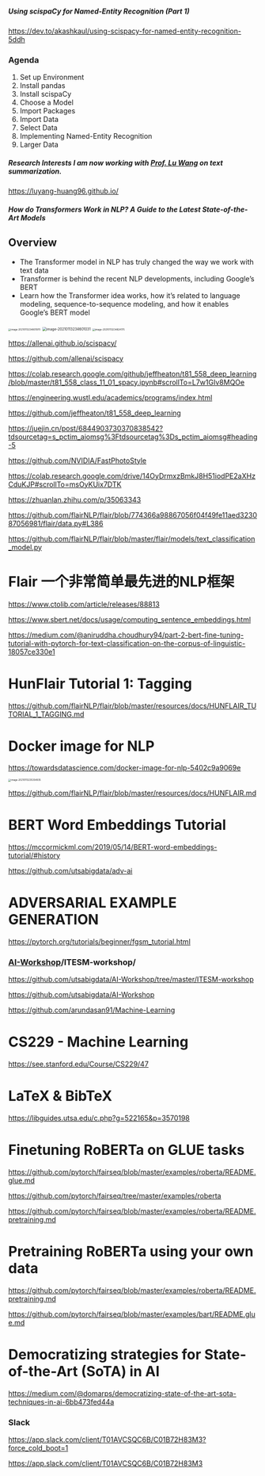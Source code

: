 ##### Using scispaCy for Named-Entity Recognition (Part 1)

https://dev.to/akashkaul/using-scispacy-for-named-entity-recognition-5ddh

### **Agenda**

1. Set up Environment
2. Install pandas
3. Install scispaCy
4. Choose a Model
5. Import Packages
6. Import Data
7. Select Data
8. Implementing Named-Entity Recognition
9. Larger Data





##### Research Interests I am now working with [Prof. Lu Wang](https://luyang-huang96.github.io/www.ccs.neu.edu/home/luwang/index.html) on text summarization.

https://luyang-huang96.github.io/



##### How do Transformers Work in NLP? A Guide to the Latest State-of-the-Art Models

## Overview

- The Transformer model in NLP has truly changed the way we work with text data
- Transformer is behind the recent NLP developments, including Google’s BERT
- Learn how the Transformer idea works, how it’s related to language modeling, sequence-to-sequence modeling, and how it enables Google’s BERT model

<img src="../${image}/image-20210113234801970.png" alt="image-20210113234801970" style="zoom:33%;" />

<img src="../${image}/image-20210113234601031.png" alt="image-20210113234601031" style="zoom:50%;" />







<img src="../${image}/image-20210113234824175.png" alt="image-20210113234824175" style="zoom:33%;" />

https://allenai.github.io/scispacy/

https://github.com/allenai/scispacy

https://colab.research.google.com/github/jeffheaton/t81_558_deep_learning/blob/master/t81_558_class_11_01_spacy.ipynb#scrollTo=L7w1GIv8MQOe

https://engineering.wustl.edu/academics/programs/index.html

https://github.com/jeffheaton/t81_558_deep_learning

https://juejin.cn/post/6844903730370838542?tdsourcetag=s_pctim_aiomsg%3Ftdsourcetag%3Ds_pctim_aiomsg#heading-5

https://github.com/NVIDIA/FastPhotoStyle

https://colab.research.google.com/drive/14OyDrmxzBmkJ8H51iodPE2aXHzCduKJP#scrollTo=msOyKUix7DTK

https://zhuanlan.zhihu.com/p/35063343

https://github.com/flairNLP/flair/blob/774366a98867056f04f49fe11aed323087056981/flair/data.py#L386

https://github.com/flairNLP/flair/blob/master/flair/models/text_classification_model.py



# Flair 一个非常简单最先进的NLP框架

https://www.ctolib.com/article/releases/88813

https://www.sbert.net/docs/usage/computing_sentence_embeddings.html

https://medium.com/@aniruddha.choudhury94/part-2-bert-fine-tuning-tutorial-with-pytorch-for-text-classification-on-the-corpus-of-linguistic-18057ce330e1





# HunFlair Tutorial 1: Tagging

https://github.com/flairNLP/flair/blob/master/resources/docs/HUNFLAIR_TUTORIAL_1_TAGGING.md



# Docker image for NLP

https://towardsdatascience.com/docker-image-for-nlp-5402c9a9069e





<img src="../${image}/image-20210113235354935.png" alt="image-20210113235354935" style="zoom:33%;" />

https://github.com/flairNLP/flair/blob/master/resources/docs/HUNFLAIR.md



# BERT Word Embeddings Tutorial

https://mccormickml.com/2019/05/14/BERT-word-embeddings-tutorial/#history

https://github.com/utsabigdata/adv-ai





# ADVERSARIAL EXAMPLE GENERATION

https://pytorch.org/tutorials/beginner/fgsm_tutorial.html



### [AI-Workshop](https://github.com/utsabigdata/AI-Workshop)/**ITESM-workshop**/

https://github.com/utsabigdata/AI-Workshop/tree/master/ITESM-workshop

https://github.com/utsabigdata/AI-Workshop

https://github.com/arundasan91/Machine-Learning



# CS229 - Machine Learning

https://see.stanford.edu/Course/CS229/47



# LaTeX & BibTeX

https://libguides.utsa.edu/c.php?g=522165&p=3570198



# Finetuning RoBERTa on GLUE tasks

https://github.com/pytorch/fairseq/blob/master/examples/roberta/README.glue.md

https://github.com/pytorch/fairseq/tree/master/examples/roberta

https://github.com/pytorch/fairseq/blob/master/examples/roberta/README.pretraining.md



# Pretraining RoBERTa using your own data

https://github.com/pytorch/fairseq/blob/master/examples/roberta/README.pretraining.md

https://github.com/pytorch/fairseq/blob/master/examples/bart/README.glue.md

# Democratizing strategies for State-of-the-Art (SoTA) in AI

https://medium.com/@domarps/democratizing-state-of-the-art-sota-techniques-in-ai-6bb473fed44a



### Slack

https://app.slack.com/client/T01AVCSQC6B/C01B72H83M3?force_cold_boot=1

https://app.slack.com/client/T01AVCSQC6B/C01B72H83M3